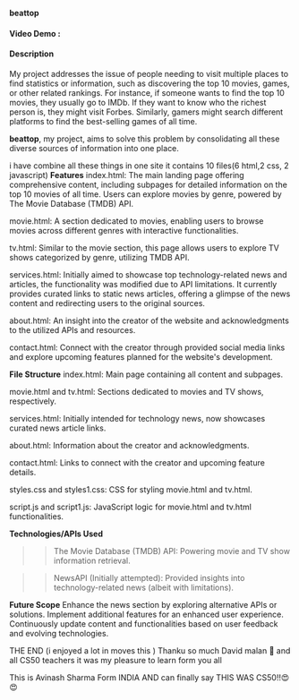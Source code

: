 **beattop**
#### Video Demo :
#### Description 
My project addresses the issue of people needing to visit multiple places to find statistics or information, such as discovering the top 10 movies, games, or other related rankings. 
For instance, if someone wants to find the top 10 movies, they usually go to IMDb. If they want to know who the richest person is, they might visit Forbes. 
Similarly, gamers might search different platforms to find the best-selling games of all time.

**beattop**, my project, aims to solve this problem by consolidating all these diverse sources of information into one place.

i have combine all these things in one site 
it contains 10 files(6 html,2 css, 2 javascript)
**Features**
index.html: The main landing page offering comprehensive content, including subpages for detailed information on the top 10 movies of all time. Users can explore movies by genre, powered by The Movie Database (TMDB) API.

movie.html: A section dedicated to movies, enabling users to browse movies across different genres with interactive functionalities.

tv.html: Similar to the movie section, this page allows users to explore TV shows categorized by genre, utilizing TMDB API.

services.html: Initially aimed to showcase top technology-related news and articles, the functionality was modified due to API limitations. It currently provides curated links to static news articles, offering a glimpse of the news content and redirecting users to the original sources.

about.html: An insight into the creator of the website and acknowledgments to the utilized APIs and resources.

contact.html: Connect with the creator through provided social media links and explore upcoming features planned for the website's development.

**File Structure**
index.html: Main page containing all content and subpages.

movie.html and tv.html: Sections dedicated to movies and TV shows, respectively.

services.html: Initially intended for technology news, now showcases curated news article links.

about.html: Information about the creator and acknowledgments.

contact.html: Links to connect with the creator and upcoming feature details.

styles.css and styles1.css: CSS for styling movie.html and tv.html.

script.js and script1.js: JavaScript logic for movie.html and tv.html functionalities.

**Technologies/APIs Used**

>>The Movie Database (TMDB) API: Powering movie and TV show information retrieval.

>>NewsAPI (Initially attempted): Provided insights into technology-related news (albeit with limitations).

**Future Scope**
Enhance the news section by exploring alternative APIs or solutions.
Implement additional features for an enhanced user experience.
Continuously update content and functionalities based on user feedback and evolving technologies.

THE END
(i enjoyed a lot in moves this )
Thanku so much David malan 🙏 and all CS50 teachers it was my pleasure to learn form you all

This is Avinash Sharma Form INDIA
AND can finally say THIS WAS CS50!!😍😍
